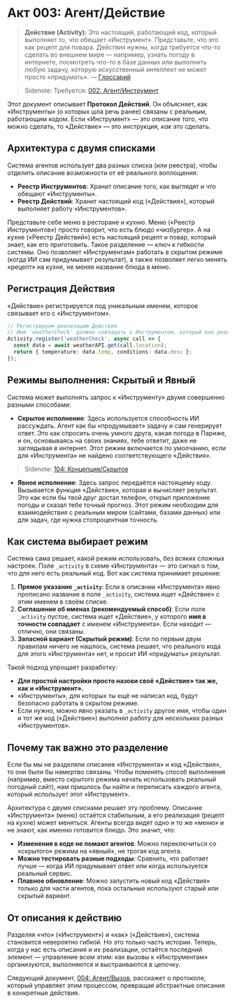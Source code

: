 # Акт 003: Агент/Действие

> **Действие (Activity):** Это настоящий, работающий код, который выполняет то, что обещает «Инструмент». Представьте, что это как рецепт для повара. Действия нужны, когда требуется что-то сделать во внешнем мире — например, узнать погоду в интернете, посмотреть что-то в базе данных или выполнить любую задачу, которую искусственный интеллект не может просто «придумать». — [Глоссарий](./000_glossary.md)

> Sidenote: Требуется: [002: Агент/Инструмент](./002_agent_tool.md)

Этот документ описывает **Протокол Действий**. Он объясняет, как «Инструменты» (о которых шла речь ранее) связаны с реальным, работающим кодом. Если «Инструмент» — это описание того, *что* можно сделать, то «Действие» — это инструкция, *как* это сделать.

## Архитектура с двумя списками

Система агентов использует два разных списка (или реестра), чтобы отделить описание возможности от её реального воплощения:

- **Реестр Инструментов**: Хранит описание того, как выглядят и что обещают «Инструменты».
- **Реестр Действий**: Хранит настоящий код («Действия»), который выполняет работу «Инструментов».

Представьте себе меню в ресторане и кухню. Меню («Реестр Инструментов») просто говорит, что есть блюдо «чизбургер». А на кухне («Реестр Действий») есть настоящий рецепт и повар, который знает, как его приготовить. Такое разделение — ключ к гибкости системы. Оно позволяет «Инструментам» работать в скрытом режиме (когда ИИ сам придумывает результат), а также позволяет легко менять «рецепт» на кухне, не меняя название блюда в меню.

## Регистрация Действия

«Действие» регистрируется под уникальным именем, которое связывает его с «Инструментом».

```typescript
// Регистрируем реализацию Действия.
// Имя 'weatherCheck' должно совпадать с Инструментом, который оно реализует.
Activity.register('weatherCheck', async call => {
  const data = await weatherAPI.get(call.location);
  return { temperature: data.temp, conditions: data.desc };
});
```

## Режимы выполнения: Скрытый и Явный

Система может выполнять запрос к «Инструменту» двумя совершенно разными способами:

- **Скрытое исполнение**: Здесь используется способность ИИ рассуждать. Агент как бы «продумывает» задачу и сам генерирует ответ. Это как спросить очень умного друга, какая погода в Париже, и он, основываясь на своих знаниях, тебе ответит, даже не заглядывая в интернет. Этот режим включается по умолчанию, если для «Инструмента» не найдено соответствующего «Действия».

> Sidenote: [104: Концепция/Скрытое](./104_concept_latent.md)

- **Явное исполнение**: Здесь запрос передаётся настоящему коду. Вызывается функция «Действие», которая и вычисляет результат. Это как если бы твой друг достал телефон, открыл приложение погоды и сказал тебе точный прогноз. Этот режим необходим для взаимодействия с реальным миром (сайтами, базами данных) или для задач, где нужна стопроцентная точность.

## Как система выбирает режим

Система сама решает, какой режим использовать, без всяких сложных настроек. Поле `_activity` в схеме «Инструмента» — это сигнал о том, что для него есть реальный код. Вот как система принимает решение:

1.  **Прямое указание `_activity`**: Если в описании «Инструмента» явно прописано название в поле `_activity`, система ищет «Действие» с этим именем в своём списке.
2.  **Соглашение об именах (рекомендуемый способ)**: Если поле `_activity` пустое, система ищет «Действие», у которого **имя в точности совпадает** с именем «Инструмента». Если находит — отлично, они связаны.
3.  **Запасной вариант (Скрытый режим)**: Если по первым двум правилам ничего не нашлось, система решает, что реального кода для этого «Инструмента» нет, и просит ИИ «придумать» результат.

Такой подход упрощает разработку:

- **Для простой настройки просто назови своё «Действие» так же, как и «Инструмент».**
- «Инструменты», для которых ты ещё не написал код, будут безопасно работать в скрытом режиме.
- Если нужно, можно явно указать в `_activity` другое имя, чтобы один и тот же код («Действие») выполнял работу для нескольких разных «Инструментов».

## Почему так важно это разделение

Если бы мы не разделяли описание «Инструмента» и код «Действия», то они были бы намертво связаны. Чтобы поменять способ выполнения (например, вместо скрытого режима начать использовать реальный погодный сайт), нам пришлось бы найти и переписать каждого агента, который использует этот «Инструмент».

Архитектура с двумя списками решает эту проблему. Описание «Инструмента» (меню) остаётся стабильным, а его реализация (рецепт на кухне) может меняться. Агенты всегда видят одно и то же «меню» и не знают, как именно готовится блюдо. Это значит, что:

- **Изменения в коде не ломают агентов**: Можно переключиться со «скрытого» режима на «явный», не трогая код агента.
- **Можно тестировать разные подходы**: Сравнить, что работает лучше — когда ИИ придумывает ответ или когда используется реальный сервис.
- **Плавное обновление**: Можно запустить новый код «Действия» только для части агентов, пока остальные используют старый или скрытый вариант.

## От описания к действию

Разделяя «что» («Инструмент») и «как» («Действие»), система становится невероятно гибкой. Но это только часть истории. Теперь, когда у нас есть описания и их реализации, остаётся последний элемент — управление всем этим: как вызовы к «Инструментам» организуются, выполняются и выстраиваются в цепочку.

Следующий документ, [004: Агент/Вызов](./004_agent_call.md), расскажет о протоколе, который управляет этим процессом, превращая абстрактные описания в конкретные действия.